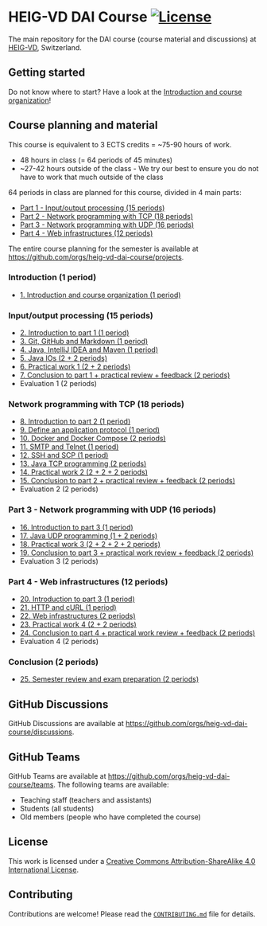 # HEIG-VD DAI Course [![License](https://img.shields.io/github/license/heig-vd-dai-course/heig-vd-dai-course)](./LICENSE.md)

The main repository for the DAI course (course material and discussions) at
[HEIG-VD](https://heig-vd.ch), Switzerland.

## Getting started

Do not know where to start? Have a look at the
[Introduction and course organization](./PRESENTATION.md)!

## Course planning and material

This course is equivalent to 3 ECTS credits = ~75-90 hours of work.

- 48 hours in class (= 64 periods of 45 minutes)
- ~27-42 hours outside of the class - We try our best to ensure you do not have
  to work that much outside of the class

64 periods in class are planned for this course, divided in 4 main parts:

- [Part 1 - Input/output processing (15 periods)](#inputoutput-processing-15-periods)
- [Part 2 - Network programming with TCP (18 periods)](#network-programming-with-tcp-18-periods)
- [Part 3 - Network programming with UDP (16 periods)](#part-3---network-programming-with-udp-16-periods)
- [Part 4 - Web infrastructures (12 periods)](#part-4---web-infrastructures-12-periods)

The entire course planning for the semester is available at
<https://github.com/orgs/heig-vd-dai-course/projects>.

### Introduction (1 period)

- [1. Introduction and course organization (1 period)](./01-introduction-and-course-organization/README.md)

### Input/output processing (15 periods)

- [2. Introduction to part 1 (1 period)](./02-introduction-to-part-1/README.md)
- [3. Git, GitHub and Markdown (1 period)](./03-git-github-and-markdown/README.md)
- [4. Java, IntelliJ IDEA and Maven (1 period)](./04-java-intellij-idea-and-maven/README.md)
- [5. Java IOs (2 + 2 periods)](./05-java-ios/README.md)
- [6. Practical work 1 (2 + 2 periods)](./06-practical-work-1/README.md)
- [7. Conclusion to part 1 + practical review + feedback (2 periods)](./07-conclusion-to-part-1/README.md)
- Evaluation 1 (2 periods)

### Network programming with TCP (18 periods)

- [8. Introduction to part 2 (1 period)](./08-introduction-to-part-2/README.md)
- [9. Define an application protocol (1 period)](./09-define-an-application-protocol/README.md)
- [10. Docker and Docker Compose (2 periods)](./10-docker-and-docker-compose/README.md)
- [11. SMTP and Telnet (1 period)](./11-smtp-and-telnet/README.md)
- [12. SSH and SCP (1 period)](./12-ssh-and-scp/README.md)
- [13. Java TCP programming (2 periods)](./13-java-tcp-programming/README.md)
- [14. Practical work 2 (2 + 2 + 2 periods)](./14-practical-work-2/README.md)
- [15. Conclusion to part 2 + practical review + feedback (2 periods)](./15-conclusion-to-part-2/README.md)
- Evaluation 2 (2 periods)

### Part 3 - Network programming with UDP (16 periods)

- [16. Introduction to part 3 (1 period)](./16-introduction-to-part-3/README.md)
- [17. Java UDP programming (1 + 2 periods)](./17-java-udp-programming/README.md)
- [18. Practical work 3 (2 + 2 + 2 + 2 periods)](./18-practical-work-3/README.md)
- [19. Conclusion to part 3 + practical work review + feedback (2 periods)](./19-conclusion-to-part-3/README.md)
- Evaluation 3 (2 periods)

### Part 4 - Web infrastructures (12 periods)

- [20. Introduction to part 3 (1 period)](./20-introduction-to-part-4/README.md)
- [21. HTTP and cURL (1 period)](./21-http-and-curl/README.md)
- [22. Web infrastructures (2 periods)](./22-web-infrastructures/README.md)
- [23. Practical work 4 (2 + 2 periods)](./23-practical-work-4/README.md)
- [24. Conclusion to part 4 + practical work review + feedback (2 periods)](./24-conclusion-to-part-4/README.md)
- Evaluation 4 (2 periods)

### Conclusion (2 periods)

- [25. Semester review and exam preparation (2 periods)](./25-semester-review-and-exam-preparation/README.md)

## GitHub Discussions

GitHub Discussions are available at
<https://github.com/orgs/heig-vd-dai-course/discussions>.

## GitHub Teams

GitHub Teams are available at
<https://github.com/orgs/heig-vd-dai-course/teams>. The following teams are
available:

- Teaching staff (teachers and assistants)
- Students (all students)
- Old members (people who have completed the course)

## License

This work is licensed under a
[Creative Commons Attribution-ShareAlike 4.0 International License](./LICENSE.md).

## Contributing

Contributions are welcome! Please read the
[`CONTRIBUTING.md`](./CONTRIBUTING.md) file for details.

